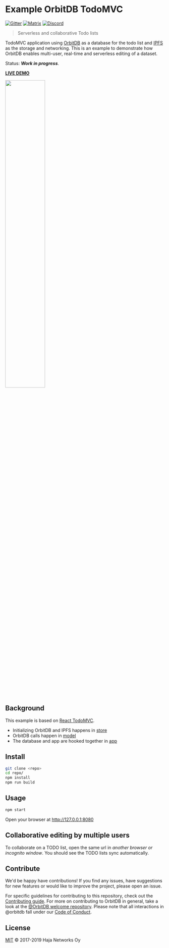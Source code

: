 # Example OrbitDB TodoMVC

[![Gitter](https://img.shields.io/gitter/room/nwjs/nw.js.svg)](https://gitter.im/orbitdb/Lobby) [![Matrix](https://img.shields.io/badge/matrix-%23orbitdb%3Apermaweb.io-blue.svg)](https://riot.permaweb.io/#/room/#orbitdb:permaweb.io) [![Discord](https://img.shields.io/discord/475789330380488707?color=blueviolet&label=discord)](https://discord.gg/v3RNE3M)

> Serverless and collaborative Todo lists

TodoMVC application using [OrbitDB](https://github.com/orbitdb/orbit-db) as a database for the todo list and [IPFS](https://github.com/ipfs/js-ipfs) as the storage and networking. This is an example to demonstrate how OrbitDB enables multi-user, real-time and serverless editing of a dataset.

Status: ***Work in progress***.

**[LIVE DEMO](https://ipfs.io/ipfs/QmVWQMLUM3o4ZFbLtLMS1PMLfodeEeBkBPR2a2R3hqQ337/)**

<p align="centers">
  <img src="https://raw.githubusercontent.com/haadcode/example-orbitdb-todomvc/master/screenshots/Screen%20Shot%202017-11-29%20at%2017.09.31.png" width="50%">
</p>

## Background

This example is based on [React TodoMVC](https://github.com/tastejs/todomvc/tree/master/examples/react).

- Initializing OrbitDB and IPFS happens in [store](https://github.com/haadcode/example-orbitdb-todomvc/blob/master/src/store.js)
- OrbitDB calls happen in [model](https://github.com/haadcode/example-orbitdb-todomvc/blob/master/src/todoModel.js)
- The database and app are hooked together in [app](https://github.com/haadcode/example-orbitdb-todomvc/blob/master/src/app.jsx#L188)

## Install

```sh
git clone <repo>
cd repo/
npm install
npm run build
```

## Usage

```sh
npm start
```

Open your browser at http://127.0.0.1:8080

## Collaborative editing by multiple users

To collaborate on a TODO list, open the same url in *another browser or incognito window*. You should see the TODO lists sync automatically.


## Contribute

We'd be happy have contributions! If you find any issues, have suggestions for new features or would like to improve the project, please open an issue.

For specific guidelines for contributing to this repository, check out the [Contributing guide](CONTRIBUTING.md). For more on contributing to OrbitDB in general, take a look at the [@OrbitDB welcome repository](https://github.com/orbitdb/welcome). Please note that all interactions in @orbitdb fall under our [Code of Conduct](CODE_OF_CONDUCT.md).

## License

[MIT](LICENSE) © 2017-2019 Haja Networks Oy
